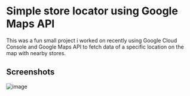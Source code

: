 # Simple store locator using Google Maps API

This was a fun small project i worked on recently using Google Cloud Console and Google Maps API to fetch data of a specific location on the map with nearby stores.

## Screenshots
![image](https://user-images.githubusercontent.com/84178696/166747687-ec77c542-c815-433f-bc12-b32f9d2c83eb.png)
